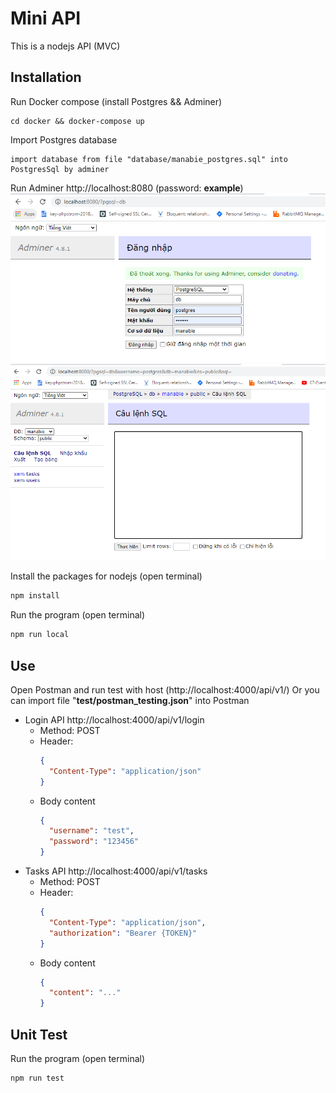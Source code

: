 # Mini API
This is a nodejs API (MVC)

## Installation
Run Docker compose (install Postgres && Adminer)

    cd docker && docker-compose up
Import Postgres database 
    
    import database from file "database/manabie_postgres.sql" into PostgresSql by adminer
Run Adminer http://localhost:8080 (password: **example**)
![Alt text](public/assets/images/adminer.png)
![Alt text](public/assets/images/adminer_login.png)

Install the packages for nodejs (open terminal)

```bash
npm install
```

Run the program (open terminal)

```bash
npm run local
```

## Use

Open Postman and run test with host (http://localhost:4000/api/v1/) 
Or you can import file "**test/postman_testing.json**" into Postman
* Login API http://localhost:4000/api/v1/login
    * Method: POST
    * Header: 
        ```json
        {
          "Content-Type": "application/json"
        }
        ```
    * Body content
        ```json
        {
          "username": "test",
          "password": "123456"
        }
        ```
* Tasks API http://localhost:4000/api/v1/tasks
  * Method: POST
  * Header: 
    ```json
    {
      "Content-Type": "application/json",
      "authorization": "Bearer {TOKEN}"
    }
    ```
  * Body content
      ```json
      {
        "content": "..."
      }
      ```
## Unit Test
Run the program (open terminal)

```bash
npm run test
```